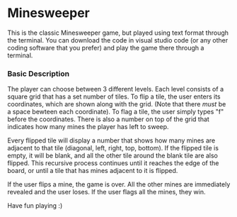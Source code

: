 # Minesweeper

This is the classic Minesweeper game, but played using text format through the terminal.
You can download the code in visual studio code (or any other coding software that you prefer) and play the game there through a terminal.

### Basic Description

The player can choose between 3 different levels. Each level consists of a square grid that has a set number of tiles. To flip a tile, the user enters its coordinates, which are shown along with the grid. (Note that there *must* be a space bewteen each coordinate). To flag a tile, the user simply types "f" before the coordinates. There is also a number on top of the grid that indicates how many mines the player has left to sweep. 

Every flipped tile will display a number that shows how many mines are adjacent to that tile (diagonal, left, right, top, bottom). If the flipped tile is empty, it will be blank, and all the other tile around the blank tile are also flipped. This recursive process continues until it reaches the edge of the board, or until a tile that has mines adjacent to it is flipped.

If the user flips a mine, the game is over. All the other mines are immediately revealed and the user loses. If the user flags all the mines, they win.

Have fun playing :)